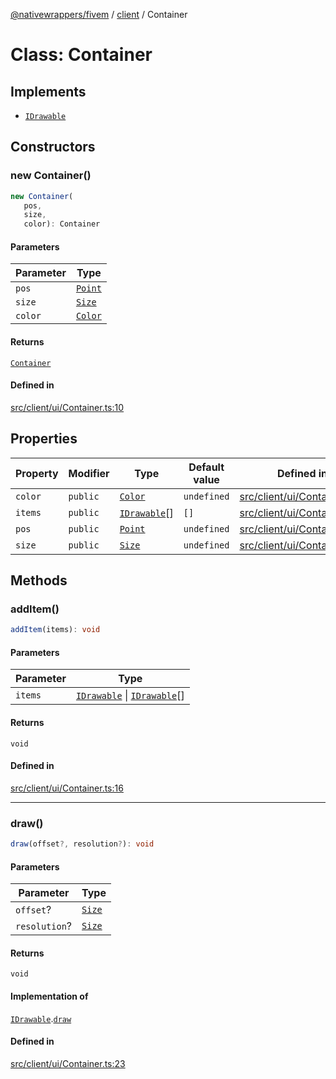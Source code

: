[@nativewrappers/fivem](../../README.md) / [client](../README.md) / Container

# Class: Container

## Implements

- [`IDrawable`](../interfaces/IDrawable.md)

## Constructors

### new Container()

```ts
new Container(
   pos, 
   size, 
   color): Container
```

#### Parameters

| Parameter | Type |
| ------ | ------ |
| `pos` | [`Point`](Point.md) |
| `size` | [`Size`](Size.md) |
| `color` | [`Color`](Color.md) |

#### Returns

[`Container`](Container.md)

#### Defined in

[src/client/ui/Container.ts:10](https://github.com/nativewrappers/fivem/blob/34b8061c177c9481c4691efcaef7602a414ca976/src/client/ui/Container.ts#L10)

## Properties

| Property | Modifier | Type | Default value | Defined in |
| ------ | ------ | ------ | ------ | ------ |
| `color` | `public` | [`Color`](Color.md) | `undefined` | [src/client/ui/Container.ts:7](https://github.com/nativewrappers/fivem/blob/34b8061c177c9481c4691efcaef7602a414ca976/src/client/ui/Container.ts#L7) |
| `items` | `public` | [`IDrawable`](../interfaces/IDrawable.md)[] | `[]` | [src/client/ui/Container.ts:8](https://github.com/nativewrappers/fivem/blob/34b8061c177c9481c4691efcaef7602a414ca976/src/client/ui/Container.ts#L8) |
| `pos` | `public` | [`Point`](Point.md) | `undefined` | [src/client/ui/Container.ts:5](https://github.com/nativewrappers/fivem/blob/34b8061c177c9481c4691efcaef7602a414ca976/src/client/ui/Container.ts#L5) |
| `size` | `public` | [`Size`](Size.md) | `undefined` | [src/client/ui/Container.ts:6](https://github.com/nativewrappers/fivem/blob/34b8061c177c9481c4691efcaef7602a414ca976/src/client/ui/Container.ts#L6) |

## Methods

### addItem()

```ts
addItem(items): void
```

#### Parameters

| Parameter | Type |
| ------ | ------ |
| `items` | [`IDrawable`](../interfaces/IDrawable.md) \| [`IDrawable`](../interfaces/IDrawable.md)[] |

#### Returns

`void`

#### Defined in

[src/client/ui/Container.ts:16](https://github.com/nativewrappers/fivem/blob/34b8061c177c9481c4691efcaef7602a414ca976/src/client/ui/Container.ts#L16)

***

### draw()

```ts
draw(offset?, resolution?): void
```

#### Parameters

| Parameter | Type |
| ------ | ------ |
| `offset`? | [`Size`](Size.md) |
| `resolution`? | [`Size`](Size.md) |

#### Returns

`void`

#### Implementation of

[`IDrawable`](../interfaces/IDrawable.md).[`draw`](../interfaces/IDrawable.md#draw)

#### Defined in

[src/client/ui/Container.ts:23](https://github.com/nativewrappers/fivem/blob/34b8061c177c9481c4691efcaef7602a414ca976/src/client/ui/Container.ts#L23)

